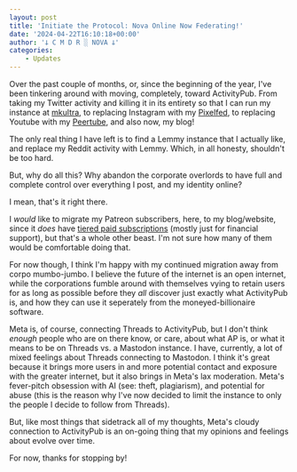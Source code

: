 ```yaml
---
layout: post
title: 'Initiate the Protocol: Nova Online Now Federating!'
date: '2024-04-22T16:10:18+00:00'
author: '𐕣 C M D R ░ NOVA 𐕣'
categories:
    - Updates
---
```


<!-- wp:paragraph -->
<p>Over the past couple of months, or, since the beginning of the year, I've been tinkering around with moving, completely, toward ActivityPub. From taking my Twitter activity and killing it in its entirety so that I can run my instance at <a href="https://mkultra.monster/about">mkultra</a>, to replacing Instagram with my <a href="https://gram.social/i/web/profile/688161366026192587" target="_blank" rel="noreferrer noopener">Pixelfed</a>, to replacing Youtube with my <a href="https://diode.zone/c/callmenova/videos?languageOneOf=en&amp;s=2" target="_blank" rel="noreferrer noopener">Peertube</a>, and also now, my blog!</p>
<!-- /wp:paragraph -->

<!-- wp:paragraph -->
<p>The only real thing I have left is to find a Lemmy instance that I actually like, and replace my Reddit activity with Lemmy. Which, in all honesty, shouldn't be too hard.</p>
<!-- /wp:paragraph -->

<!-- wp:paragraph -->
<p>But, why do all this? Why abandon the corporate overlords to have full and complete control over everything I post, and my identity online?</p>
<!-- /wp:paragraph -->

<!-- wp:paragraph -->
<p>I mean, that's it right there.</p>
<!-- /wp:paragraph -->

<!-- wp:paragraph -->
<p>I <em>would</em> like to migrate my Patreon subscribers, here, to my blog/website, since it <em>does</em> have <a href="https://cmdr-nova.online/subscribe/">tiered paid subscriptions</a> (mostly just for financial support), but that's a whole other beast. I'm not sure how many of them would be comfortable doing that.</p>
<!-- /wp:paragraph -->

<!-- wp:paragraph -->
<p>For now though, I think I'm happy with my continued migration away from corpo mumbo-jumbo. I believe the future of the internet is an open internet, while the corporations fumble around with themselves vying to retain users for as long as possible before they <em>all</em> discover just exactly what ActivityPub is, and how they can use it seperately from the moneyed-billionaire software.</p>
<!-- /wp:paragraph -->

<!-- wp:paragraph -->
<p>Meta is, of course, connecting Threads to ActivityPub, but I don't think <em>enough</em> people who are on there know, or care, about what AP is, or what it means to be on Threads vs. a Mastodon instance. I have, currently, a lot of mixed feelings about Threads connecting to Mastodon. I think it's great because it brings more users in and more potential contact and exposure with the greater internet, but it also brings in Meta's lax moderation. Meta's fever-pitch obsession with AI (see: theft, plagiarism), and potential for abuse (this is the reason why I've now decided to limit the instance to only the people I decide to follow from Threads).</p>
<!-- /wp:paragraph -->

<!-- wp:paragraph -->
<p>But, like most things that sidetrack all of my thoughts, Meta's cloudy connection to ActivityPub is an on-going thing that my opinions and feelings about evolve over time.</p>
<!-- /wp:paragraph -->

<!-- wp:paragraph -->
<p>For now, thanks for stopping by!</p>
<!-- /wp:paragraph -->